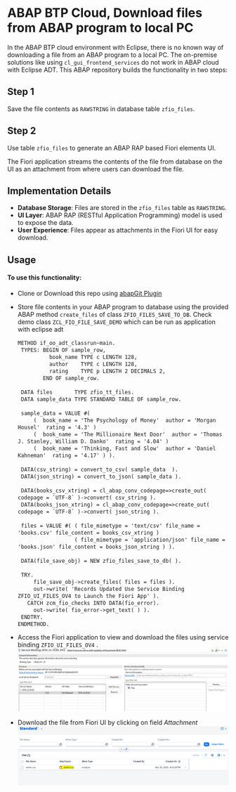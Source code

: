 

# ABAP BTP Cloud, Download files from ABAP program to local PC

In the ABAP BTP cloud environment with Eclipse, there is no known way of downloading a file from an ABAP program to a local PC. The on-premise solutions like using `cl_gui_frontend_services` do not work in ABAP cloud with Eclipse ADT. This ABAP repository builds the functionality in two steps:

## Step 1
Save the file contents as `RAWSTRING` in database table `zfio_files`.

## Step 2
Use table `zfio_files` to generate an ABAP RAP based Fiori elements UI.

The Fiori application streams the contents of the file from database on the UI as an attachment from where users can download the file.

## Implementation Details
- **Database Storage**: Files are stored in the `zfio_files` table as `RAWSTRING`.
- **UI Layer**: ABAP RAP (RESTful Application Programming) model is used to expose the data.
- **User Experience**: Files appear as attachments in the Fiori UI for easy download.

## Usage
#### To use this functionality:
- Clone or Download this repo  using [abapGit Plugin](https://developers.sap.com/tutorials/abap-install-abapgit-plugin..html)
- Store file contents in your ABAP program to database using the provided ABAP method `create_files` of class  `ZFIO_FILES_SAVE_TO_DB`.
   Check demo class `ZCL_FIO_FILE_SAVE_DEMO` which can be run as application with eclipse adt
   
   ```abap
   METHOD if_oo_adt_classrun~main.
    TYPES: BEGIN OF sample_row,
             book_name TYPE c LENGTH 128,
             author    TYPE c LENGTH 128,
             rating    TYPE p LENGTH 2 DECIMALS 2,
           END OF sample_row.

    DATA files       TYPE zfio_tt_files.
    DATA sample_data TYPE STANDARD TABLE OF sample_row.

    sample_data = VALUE #(
        (  book_name = 'The Psychology of Money'  author = 'Morgan Housel'  rating = '4.3' )
        (  book_name = 'The Millionaire Next Door'  author = 'Thomas J. Stanley, William D. Danko'  rating = '4.04' )
        (  book_name = 'Thinking, Fast and Slow'  author = 'Daniel Kahneman'  rating = '4.17' ) ).

    DATA(csv_string) = convert_to_csv( sample_data  ).
    DATA(json_string) = convert_to_json( sample_data ).

    DATA(books_csv_xtring) = cl_abap_conv_codepage=>create_out( codepage = `UTF-8` )->convert( csv_string ).
    DATA(books_json_xtring) = cl_abap_conv_codepage=>create_out( codepage = `UTF-8` )->convert( json_string ).

    files = VALUE #( ( file_mimetype = 'text/csv' file_name = 'books.csv' file_content = books_csv_xtring )
                     ( file_mimetype = 'application/json' file_name = 'books.json' file_content = books_json_xtring ) ).

    DATA(file_save_obj) = NEW zfio_files_save_to_db( ).

    TRY.
        file_save_obj->create_files( files = files ).
        out->write( 'Records Updated Use Service Binding ZFIO_UI_FILES_OV4 to Launch the Fiori App' ).
      CATCH zcm_fio_checks INTO DATA(fio_error).
        out->write( fio_error->get_text( ) ).
    ENDTRY.
  ENDMETHOD.
  ```

- Access the Fiori application to view and download the files using service binding  `ZFIO_UI_FILES_OV4` .
     ![OData Service](screenshots/odataService.png)
     
- Download the file from Fiori UI by clicking on field *Attachment*
     ![FioriApp](screenshots/FioriApp.png)
   
